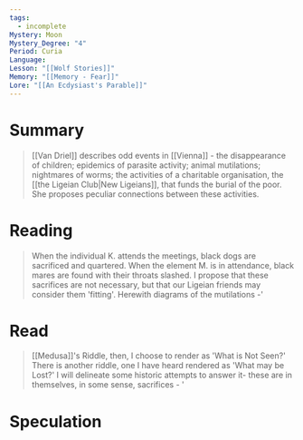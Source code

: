```yaml
---
tags:
  - incomplete
Mystery: Moon
Mystery_Degree: "4"
Period: Curia
Language: 
Lesson: "[[Wolf Stories]]"
Memory: "[[Memory - Fear]]"
Lore: "[[An Ecdysiast's Parable]]"
---
```

# Summary
> [[Van Driel]] describes odd events in [[Vienna]] - the disappearance of children; epidemics of parasite activity; animal mutilations; nightmares of worms; the activities of a charitable organisation, the [[the Ligeian Club|New Ligeians]], that funds the burial of the poor. She proposes peculiar connections between these activities.
# Reading
> When the individual K. attends the meetings, black dogs are sacrificed and quartered. When the element M. is in attendance, black mares are found with their throats slashed. I propose that these sacrifices are not necessary, but that our Ligeian friends may consider them 'fitting'. Herewith diagrams of the mutilations -'
# Read
> [[Medusa]]'s Riddle, then, I choose to render as 'What is Not Seen?' There is another riddle, one I have heard rendered as 'What may be Lost?' I will delineate some historic attempts to answer it- these are in themselves, in some sense, sacrifices - '
# Speculation
